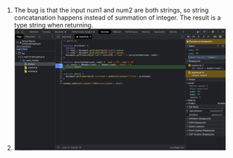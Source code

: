 1. The bug is that the input num1 and num2 are both strings, so string concatanation happens instead of summation of integer. The result is a type string when returning. 
2. ![img](/explore/devtools/fix.png)
